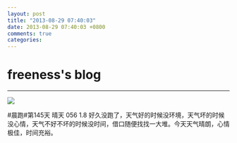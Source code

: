 ```yaml
---
layout: post
title: "2013-08-29 07:40:03"
date: 2013-08-29 07:40:03 +0800
comments: true
categories: 
---
```


# freeness's blog

----------

![](http://okqmqrbgo.bkt.clouddn.com/201308290740031.jpg)

>
\#晨跑\#第145天 晴天 056 1.8 好久没跑了，天气好的时候没环境，天气坏的时候没心情，天气不好不坏的时候没时间，借口随便找找一大堆。今天天气晴朗，心情极佳，时间充裕。